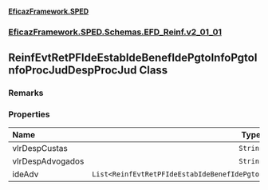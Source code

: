 #### [EficazFramework.SPED](EficazFrameworkSPED.md 'EficazFramework SPED')
### [EficazFramework.SPED.Schemas.EFD_Reinf.v2_01_01](EficazFramework.SPED.Schemas.EFD_Reinf.v2_01_01.md 'EficazFramework.SPED.Schemas.EFD_Reinf.v2_01_01')

## ReinfEvtRetPFIdeEstabIdeBenefIdePgtoInfoPgtoInfoProcJudDespProcJud Class

### Remarks
### Properties

| Name | Type | |
| :--- | :---: | :--- |
| vlrDespCustas | `String` |  |
| vlrDespAdvogados | `String` |  |
| ideAdv | `List<ReinfEvtRetPFIdeEstabIdeBenefIdePgtoInfoPgtoInfoProcJudDespProcJudIdeAdv>` |  |

